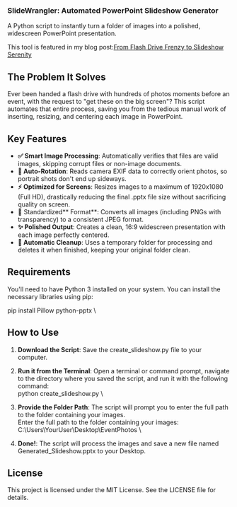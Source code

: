 ### SlideWrangler: Automated PowerPoint Slideshow Generator

A Python script to instantly turn a folder of images into a polished, widescreen PowerPoint presentation.

This tool is featured in my blog post:[From Flash Drive Frenzy to Slideshow Serenity](https://blog.beaubremer.com/posts/slideshow_serenity/)



## The Problem It Solves

Ever been handed a flash drive with hundreds of photos moments before an event, with the request to "get these on the big screen"? This script automates that entire process, saving you from the tedious manual work of inserting, resizing, and centering each image in PowerPoint.


## Key Features



* **✅ Smart Image Processing**: Automatically verifies that files are valid images, skipping corrupt files or non-image documents.
* **🔄 Auto-Rotation**: Reads camera EXIF data to correctly orient photos, so portrait shots don't end up sideways.
* **⚡️ Optimized for Screens**: Resizes images to a maximum of 1920x1080 (Full HD), drastically reducing the final .pptx file size without sacrificing quality on screen.
* **🎨** Standardized** Format**: Converts all images (including PNGs with transparency) to a consistent JPEG format.
* **✨ Polished Output**: Creates a clean, 16:9 widescreen presentation with each image perfectly centered.
* **🧹 Automatic Cleanup**: Uses a temporary folder for processing and deletes it when finished, keeping your original folder clean.


## Requirements

You'll need to have Python 3 installed on your system. You can install the necessary libraries using pip:

pip install Pillow python-pptx \



## How to Use



1. **Download the Script**: Save the create_slideshow.py file to your computer.
2. **Run it from the Terminal**: Open a terminal or command prompt, navigate to the directory where you saved the script, and run it with the following command: \
python create_slideshow.py \

3. **Provide the Folder Path**: The script will prompt you to enter the full path to the folder containing your images. \
Enter the full path to the folder containing your images: C:\Users\YourUser\Desktop\EventPhotos \

4. **Done!**: The script will process the images and save a new file named Generated_Slideshow.pptx to your Desktop.


## License

This project is licensed under the MIT License. See the LICENSE file for details.

